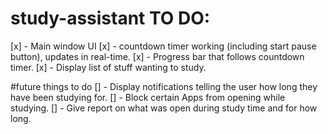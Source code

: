 # study-assistant TO DO:

[x] - Main window UI
[x] - countdown timer working (including start pause button), updates in real-time.
[x] - Progress bar that follows countdown timer.
[x] - Display list of stuff wanting to study.



#future things to do
[] - Display notifications telling the user how long they have been studying for.
[] - Block certain Apps from opening while studying.
[] - Give report on what was open during study time and for how long.
